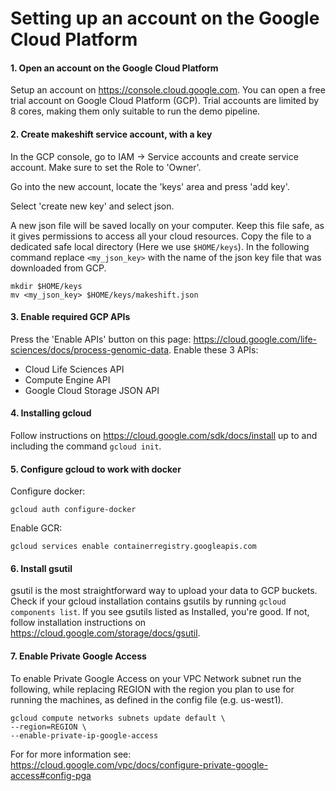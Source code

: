 # Setting up an account on the Google Cloud Platform

#### 1. Open an account on the Google Cloud Platform

Setup an account on https://console.cloud.google.com. You can open a free trial account on Google Cloud Platform (GCP). Trial accounts are limited by 8 cores, making them only suitable to run the demo pipeline. 

#### 2. Create makeshift service account, with a key

In the GCP console, go to IAM -> Service accounts and create service account. Make sure to set the Role to 'Owner'.

Go into the new account, locate the 'keys' area and press 'add key'. 

Select 'create new key' and select json.

A new json file will be saved locally on your computer. Keep this file safe, as it gives permissions to access all your cloud resources. Copy the file to a dedicated safe local directory (Here we use `$HOME/keys`). In the following command replace `<my_json_key>` with the name of the json key file that was downloaded from GCP.  

```
mkdir $HOME/keys
mv <my_json_key> $HOME/keys/makeshift.json
```

#### 3. Enable required GCP APIs 

Press the 'Enable APIs' button on this page: https://cloud.google.com/life-sciences/docs/process-genomic-data. Enable these 3 APIs:

* Cloud Life Sciences API
* Compute Engine API
* Google Cloud Storage JSON API

#### 4. Installing gcloud

Follow instructions on https://cloud.google.com/sdk/docs/install up to and including the command `gcloud init`.


#### 5. Configure gcloud to work with docker

Configure docker:
```
gcloud auth configure-docker
```

Enable GCR:
```
gcloud services enable containerregistry.googleapis.com
```

#### 6. Install gsutil

gsutil is the most straightforward way to upload your data to GCP buckets. Check if your gcloud installation contains gsutils by running `gcloud components list`. If you see gsutils listed as Installed, you're good. If not, follow installation instructions on https://cloud.google.com/storage/docs/gsutil.

#### 7. Enable Private Google Access

To enable Private Google Access on your VPC Network subnet run the following, while replacing REGION with the region you plan to use for running the machines, as defined in the config file (e.g. us-west1).
```
gcloud compute networks subnets update default \
--region=REGION \
--enable-private-ip-google-access
```

For for more information see:
https://cloud.google.com/vpc/docs/configure-private-google-access#config-pga 

